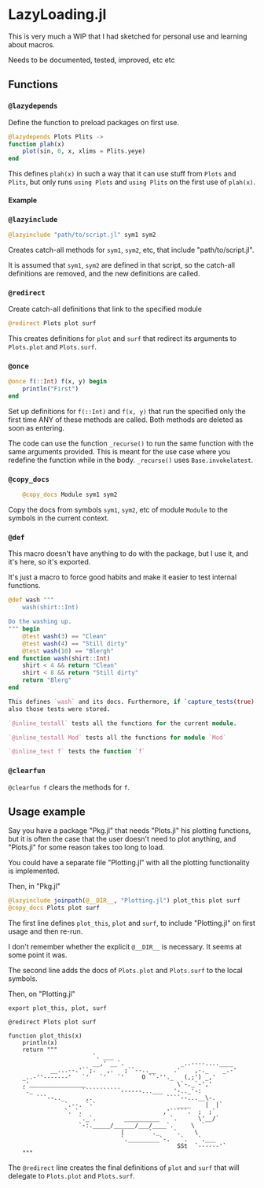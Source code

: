 # LazyLoading.jl

This is very much a WIP that I had sketched for personal use and learning about macros.

Needs to be documented, tested, improved, etc etc

## Functions

### `@lazydepends`

Define the function to preload packages on first use.


```julia
@lazydepends Plots Plits ->
function plah(x)
    plot(sin, 0, x, xlims = Plits.yeye)
end
```

This defines `plah(x)` in such a way that it can use stuff from `Plots` and `Plits`, but
only runs `using Plots` and `using Plits` on the first use of `plah(x)`.

#### Example



### `@lazyinclude`

```julia
@lazyinclude "path/to/script.jl" sym1 sym2
```

Creates catch-all methods for `sym1`, `sym2`, etc, that include "path/to/script.jl".

It is assumed that `sym1`, `sym2` are defined in that script, so the catch-all definitions
are removed, and the new definitions are called.


### `@redirect`

Create catch-all definitions that link to the specified module

```julia
@redirect Plots plot surf
```

This creates definitions for `plot` and `surf` that redirect its arguments to `Plots.plot` and `Plots.surf`.


### `@once`

```julia
@once f(::Int) f(x, y) begin
    println("First")
end
```


Set up definitions for `f(::Int)` and `f(x, y)` that run the specified only the first time
ANY of these methods are called. Both methods are deleted as soon as entering.


The code can use the function `_recurse()` to run 
the same function with the same arguments provided. This is meant for the
use case where you redefine the function while in the body. `_recurse()` uses
`Base.invokelatest`.


### `@copy_docs`

```julia    
    @copy_docs Module sym1 sym2    
```

Copy the docs from symbols `sym1`, `sym2`, etc of module `Module` to the symbols in the current context.

### `@def`

This macro doesn't have anything to do with the package, but I use it, and it's here, so it's exported.

It's just a macro to force good habits and make it easier to test internal functions.

```julia
@def wash """
    wash(shirt::Int)

Do the washing up.
""" begin
    @test wash(3) == "Clean"
    @test wash(4) == "Still dirty"
    @test wash(10) == "Blergh"
end function wash(shirt::Int)
    shirt < 4 && return "Clean"
    shirt < 8 && return "Still dirty"
    return "Blerg"
end

This defines `wash` and its docs. Furthermore, if `capture_tests(true)` was run before this code,
also those tests were stored.

`@inline_testall` tests all the functions for the current module.

`@inline_testall Mod` tests all the functions for module `Mod`

`@inline_test f` tests the function `f`
```

### `@clearfun`

`@clearfun f` clears the methods for `f`.

## Usage example

Say you have a package "Pkg.jl" that needs "Plots.jl" his plotting functions, but it is often the case
that the user doesn't need to plot anything, and "Plots.jl" for some reason takes too long to load.

You could have a separate file "Plotting.jl" with all the plotting functionality is implemented.

Then, in "Pkg.jl"

```julia
@lazyinclude joinpath(@__DIR__, "Plotting.jl") plot_this plot surf
@copy_docs Plots plot surf
```

The first line defines `plot_this`, `plot` and `surf`, to include "Plotting.jl" on first usage and then re-run. 

I don't remember whether the explicit `@__DIR__` is necessary. It seems at some point it was.

The second line adds the docs of `Plots.plot` and `Plots.surf` to the local symbols.

Then, on "Plotting.jl"

```
export plot_this, plot, surf

@redirect Plots plot surf

function plot_this(x)
    println(x)
    return """
                        `. ___
                        __,' __`.                _..----....____
            __...--.'``;.   ,.   ;``--..__     .'    ,-._    _.-'
    _..-''-------'   `'   `'   `'     O ``-''._   (,;') _,'
    ,'________________                          \`-._`-','
    `._              ```````````------...___   '-.._'-:
        ```--.._      ,.                     ````--...__\-.
                `.--. `-`                       ____    |  |`
                `. `.                       ,'`````.  ;  ;`
                    `._`.        __________   `.      \'__/`
                    `-:._____/______/___/____`.     \  `
                                |       `._    `.    \
                                `._________`-.   `.   `.___
                                                SSt  `------'`
    """
```

The `@redirect` line creates the final definitions of `plot` and `surf` that will delegate to `Plots.plot` and `Plots.surf`.
